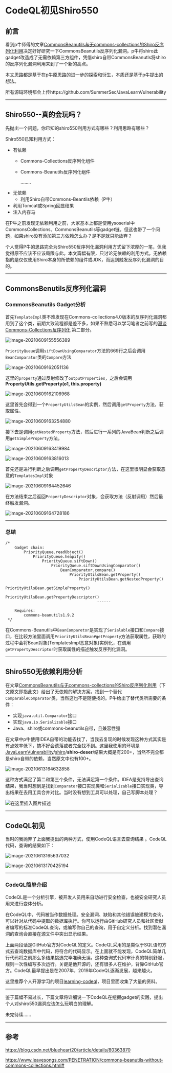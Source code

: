 # CodeQL初见Shiro550
## 前言 

看到p牛师傅的文章[CommonsBeanutils与无commons-collections的Shiro反序列化利用](https://www.leavesongs.com/PENETRATION/commons-beanutils-without-commons-collections.html)决定好好研究一下CommonsBeanutils反序列化漏洞。p牛将shiro此gadget改造成了无需依赖第三方组件，凭借shiro自带CommonsBeanutls将shiro的反序列化漏洞利用来到了一个新的高点。

本文思路都是基于在p牛原思路的进一步的探索和衍生，本质还是基于p牛提出的想法。

所有源码环境都会上传https://github.com/SummerSec/JavaLearnVulnerability



----

## Shiro550--真的会玩吗？



先抛出一个问题，你已知的shiro550利用方式有哪些？利用思路有哪些？

Shiro550已知利用方式：

* 有依赖

    * Commons-Collections反序列化组件

    * Commons-Beanutils反序列化组件

        ........

        

- 无依赖
    - 利用Shiro自带Commons-Beantils依赖（P牛）
- 利用Tomcat或Spring回显结果
- 注入内存马



在P牛之前发现无依赖利用之前，大家基本上都是使用ysoserial中CommonsCollections、CommonsBeanutils等gadget链。但这也带了一个问题，如果shiro没有添加第三方依赖怎么办？是不是就只能放弃？

个人觉得P牛的思路完全为Shiro550反序列化漏洞利用方式留下浓厚的一笔，但我觉得原不应该不应该局限与此。本文篇幅有限，只讨论无依赖的利用方式。无依赖指的是仅仅使用Shiro本身的所依赖的组件或JDK，而达到触发反序列化漏洞的目的。



---

## CommonsBenutils反序列化漏洞



### CommonsBeanutils Gadget分析

首先`TemplateImpl`类不难发现在Commons-collections4.0版本的反序列化漏洞都用到了这个类，前期大致流程都是差不多，如果不熟悉可以学习笔者之前写的[漫谈Commons-Collections反序列化](https://summersec.github.io/2020/05/26/%E6%BC%AB%E8%B0%88Commons-Collections%E5%8F%8D%E5%BA%8F%E5%88%97%E5%8C%96/) 第二部分。

![image-20210609155556389](https://raw.githubusercontent.com/SummerSec/Images/main/summersec//56u55er56ec/56u55er56ec.png)

`PriorityQueue`调用`siftDownUsingComparator`方法的669行之后会调用`BeanComparator`类的`Compare`方法

![image-20210609162051136](https://raw.githubusercontent.com/SummerSec/Images/main/summersec//51u20er51ec/51u20er51ec.png)

这里的`property`通过反射修改了`outputProperties`，之后会调用**PropertyUtils.getProperty(o1, this.property)**

![image-20210609162106968](https://raw.githubusercontent.com/SummerSec/Images/main/summersec//7u21er7ec/7u21er7ec.png)

这里首先会得到一个`PropertyUtilsBean`的实例，然后调用`getProperty`方法，获取属性。

![image-20210609163254880](https://raw.githubusercontent.com/SummerSec/Images/main/summersec//54u32er54ec/54u32er54ec.png)

接下去是调用`getNestedProperty`方法，然后进行一系列的JavaBean判断之后调用`getSimpleProperty`方法。

![image-20210609163419984](https://raw.githubusercontent.com/SummerSec/Images/main/summersec//20u34er20ec/20u34er20ec.png)

![image-20210609163816013](https://raw.githubusercontent.com/SummerSec/Images/main/summersec//16u38er16ec/16u38er16ec.png)

首先还是进行判断之后调用`getPropertyDescriptor`方法，在这里很明显会获取恶意的`TemplatesImpl`对象

![image-20210609164452646](https://raw.githubusercontent.com/SummerSec/Images/main/summersec//52u44er52ec/52u44er52ec.png)

在方法结束之后返回`PropertyDescriptor`对象，会获取方法（反射调用）然后最终触发漏洞。

![image-20210609164728186](https://raw.githubusercontent.com/SummerSec/Images/main/summersec//28u47er28ec/28u47er28ec.png)





---

### 总结



```
/*
	Gadget chain:
		PriorityQueue.readObject()
			PriorityQueue.heapify()
				PriorityQueue.siftDown()
					PriorityQueue.siftDownUsingComparator()
						BeanComparator.compare()
							PriorityUtilsBean.getProperty()
								PriorityUtilsBean.getNestedProperty()
									PriorityUtilsBean.getSimpleProperty()
										PriorityUtilsBean.getPropertyDescriptor()
										------ 

	Requires:
		commons-beanutils1.9.2
 */
```

在Commons-Beanutils中`BeanComparetor`是实现了`Serialable`接口和`Compare`接口，在比较方法里面调用`PriorityUtilsBean#getProperty`方法获取属性，获取的过程中会将Bean对象(TemplatesImpl恶意对象)实例化，在调用`getPropertyDescriptor`时获取属性的描述触发反序列化漏洞。



----

## Shiro550无依赖利用分析

在文章[CommonsBeanutils与无commons-collections的Shiro反序列化利用](https://www.leavesongs.com/PENETRATION/commons-beanutils-without-commons-collections.html#)（下文原文即指此文）给出了无依赖的解决方案，找到一个替代`ComparableComparator`类，当然这也不是随便找的。P牛给出了替代类所需要的条件：

* 实现`java.util.Comparator`接口
* 实现`java.io.Serializable`接口
* Java、shiro或commons-beanutils自带，且兼容性强

在文章中p牛使用IDEA自带的功能去找了，当我去复现的时候发现这种方式其实是有点效率低下，搞不好会遗落或者完全找不到。这里我使用的环境是[JavaLearnVulnerability](https://github.com/SummerSec/JavaLearnVulnerability)/[shiro](https://github.com/SummerSec/JavaLearnVulnerability/tree/master/shiro)/**shiro-deser**/结果大概是有200+，当然不完全都是shiro自带的依赖，当然原文中也有100+。

![image-20210613164632858](https://raw.githubusercontent.com/SummerSec/Images/main/summersec//33u46er33ec/33u46er33ec.png)

这种方式满足了第二和第三个条件，无法满足第一个条件。IDEA是支持导出查询结果，我当时想到是找到`Comparator`接口实现类和`Serializable`接口实现类，导出结果在去用工具合并对比。当时没有想到工具可以处理，自己写脚本处理？

![在这里插入图片描述](https://raw.githubusercontent.com/SummerSec/Images/main/summersec//34u12er34ec/34u12er34ec.png)



----

## CodeQL初见

当时的我抛弃了上面我提出的两种方式，使用CodeQL语言去查询结果 。CodeQL代码，查询的结果如下：



![image-20210613165637032](https://raw.githubusercontent.com/SummerSec/Images/main/summersec//37u56er37ec/37u56er37ec.png)



![image-20210613170425194](https://raw.githubusercontent.com/SummerSec/Images/main/summersec//25u04er25ec/25u04er25ec.png)







---

### CodeQL简单介绍

CodeQL是一个分析引擎，被开发人员用来自动进行安全检查，也被安全研究人员用来进行变体分析。

在CodeQL中，代码被当作数据处理。安全漏洞、缺陷和其他错误被建模为查询，可以针对从代码中提取的数据库执行。你可以运行由GitHub研究人员和社区贡献者编写的标准CodeQL查询，或编写你自己的查询，用于自定义分析。找到潜在漏洞的查询会直接在源文件中突出显示结果。

上面两段话是GitHub官方对CodeQL的定义。CodeQL采用的是类似于SQL语句方式去查询数据库中代码，将符合的代码显示。在上面就不能发现，CodeQL简单几行代码将之前那么多结果挑选完毕准确无误。这种查询式代码审计真的特别舒服，规则一次性编写多次运行。关键是他开源的，还有很多人在维护，背靠GitHub官方。CodeQL最早提出是在2007年，2019年CodeQL逐渐发展，越来越火。

这里推荐个人开源学习的项目[learning-codeql](https://github.com/SummerSec/learning-codeql)，项目里面收集了大量的资料。



---

鉴于篇幅不易过长，下篇文章将详细说一下CodeQL在挖掘gadget的实践，提出个人对shiro550漏洞应该怎么玩明白的理解。

未完待续......



----

## 参考

https://blog.csdn.net/blueheart20/article/details/80363870

https://www.leavesongs.com/PENETRATION/commons-beanutils-without-commons-collections.html#



